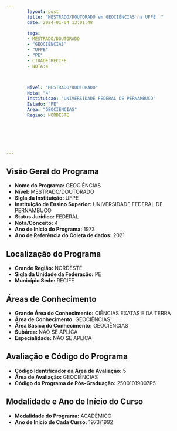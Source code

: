 ```yaml
---
        layout: post
        title: "MESTRADO/DOUTORADO em GEOCIÊNCIAS na UFPE  "
        date: 2024-01-04 13:01:48
     
        tags:
        - MESTRADO/DOUTORADO
        - "GEOCIÊNCIAS"
        - "UFPE"
        - "PE"
        - CIDADE:RECIFE
        - NOTA:4
        
       

        Nivel: "MESTRADO/DOUTORADO"
        Nota: "4"
        Instituicao: "UNIVERSIDADE FEDERAL DE PERNAMBUCO"
        Estado: "PE"
        Area: "GEOCIÊNCIAS"
        Regiao: NORDESTE
        
        
        
        
        
        
---
```

## Visão Geral do Programa
- **Nome do Programa:** GEOCIÊNCIAS
- **Nível:** MESTRADO/DOUTORADO
- **Sigla da Instituição:** UFPE
- **Instituição de Ensino Superior:** UNIVERSIDADE FEDERAL DE PERNAMBUCO
- **Status Jurídico:** FEDERAL
- **Nota/Conceito:** 4
- **Ano de Início do Programa:** 1973
- **Ano de Referência do Coleta de dados:** 2021

## Localização do Programa
- **Grande Região:** NORDESTE
- **Sigla da Unidade da Federação:** PE
- **Município Sede:** RECIFE

## Áreas de Conhecimento
- **Grande Área do Conhecimento:** CIÊNCIAS EXATAS E DA TERRA
- **Área de Conhecimento:** GEOCIÊNCIAS
- **Área Básica do Conhecimento:** GEOCIÊNCIAS
- **Subárea:** NÃO SE APLICA
- **Especialidade:** NÃO SE APLICA

## Avaliação e Código do Programa
- **Código Identificador da Área de Avaliação:** 5
- **Área de Avaliação:** GEOCIÊNCIAS
- **Código do Programa de Pós-Graduação:** 25001019007P5


## Modalidade e Ano de Início do Curso
- **Modalidade do Programa:** ACADÊMICO
- **Ano de Início de Cada Curso:** 1973/1992
